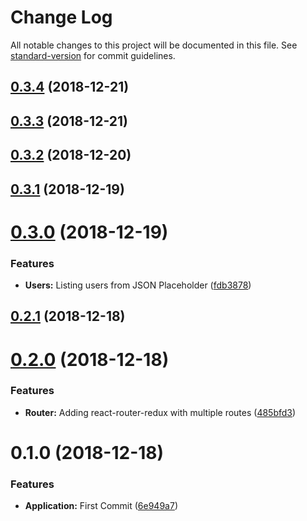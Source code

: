 # Change Log

All notable changes to this project will be documented in this file. See [standard-version](https://github.com/conventional-changelog/standard-version) for commit guidelines.

<a name="0.3.4"></a>

## [0.3.4](https://github.com/brunodb3/react-redux-tutorial/compare/v0.3.3...v0.3.4) (2018-12-21)

<a name="0.3.3"></a>

## [0.3.3](https://github.com/brunodb3/react-redux-tutorial/compare/v0.3.2...v0.3.3) (2018-12-21)

<a name="0.3.2"></a>

## [0.3.2](https://github.com/brunodb3/react-redux-tutorial/compare/v0.3.1...v0.3.2) (2018-12-20)

<a name="0.3.1"></a>

## [0.3.1](https://github.com/brunodb3/react-redux-tutorial/compare/v0.3.0...v0.3.1) (2018-12-19)

<a name="0.3.0"></a>

# [0.3.0](https://github.com/brunodb3/react-redux-tutorial/compare/v0.2.1...v0.3.0) (2018-12-19)

### Features

- **Users:** Listing users from JSON Placeholder ([fdb3878](https://github.com/brunodb3/react-redux-tutorial/commit/fdb3878))

<a name="0.2.1"></a>

## [0.2.1](https://github.com/brunodb3/react-redux-tutorial/compare/v0.2.0...v0.2.1) (2018-12-18)

<a name="0.2.0"></a>

# [0.2.0](https://github.com/brunodb3/react-redux-tutorial/compare/v0.1.0...v0.2.0) (2018-12-18)

### Features

- **Router:** Adding react-router-redux with multiple routes ([485bfd3](https://github.com/brunodb3/react-redux-tutorial/commit/485bfd3))

<a name="0.1.0"></a>

# 0.1.0 (2018-12-18)

### Features

- **Application:** First Commit ([6e949a7](https://github.com/brunodb3/react-redux-tutorial/commit/6e949a7))
